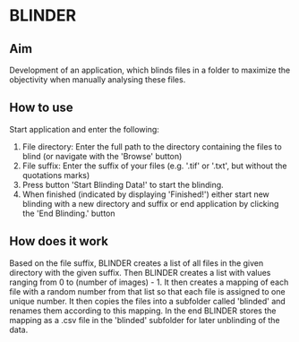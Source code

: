 # BLINDER

## Aim
Development of an application, which blinds files in a folder to maximize the objectivity when manually analysing these files.

## How to use
Start application and enter the following:
1. File directory: Enter the full path to the directory containing the files to blind (or navigate with the 'Browse' button)
2. File suffix: Enter the suffix of your files (e.g. '.tif' or '.txt', but without the quotations marks)
3. Press button 'Start Blinding Data!' to start the blinding.
4. When finished (indicated by displaying 'Finished!') either start new blinding with a new directory and suffix or end application by clicking the 'End Blinding.' button

## How does it work
Based on the file suffix, BLINDER creates a list of all files in the given directory with the given suffix. Then BLINDER creates a list with values ranging from 0 to (number of images) - 1. It then creates a mapping of each file with a random number from that list so that each file is assigned to one unique number. It then copies the files into a subfolder called 'blinded' and renames them according to this mapping. In the end BLINDER stores the mapping as a .csv file in the 'blinded' subfolder for later unblinding of the data.
